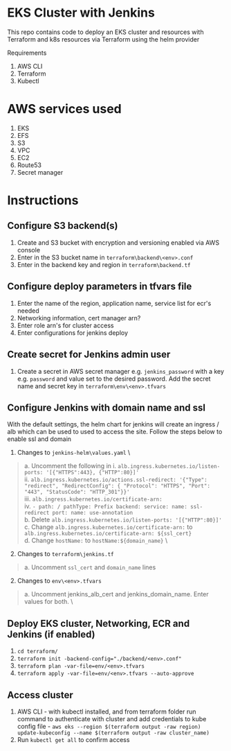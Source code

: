 # EKS Cluster with Jenkins
This repo contains code to deploy an EKS cluster and resources with Terraform and k8s resources via Terraform using the helm provider

Requirements
1. AWS CLI
2. Terraform
3. Kubectl

# AWS services used
1. EKS
2. EFS
3. S3
4. VPC
5. EC2
6. Route53
7. Secret manager

# Instructions

## Configure S3 backend(s)
1.  Create and S3 bucket with encryption and versioning enabled via AWS console
2.  Enter in the S3 bucket name in `terraform\backend\<env>.conf`
3.  Enter in the backend key and region in `terraform\backend.tf`

## Configure deploy parameters in tfvars file
1. Enter the name of the region, application name, service list for ecr's needed
2. Networking information, cert manager arn?
3. Enter role arn's for cluster access
4. Enter configurations for jenkins deploy

## Create secret for Jenkins admin user
1. Create a secret in AWS secret manager e.g. `jenkins_password` with a key e.g. `password` and value set to the desired password. Add the secret name and secret key in `terraform\env\<env>.tfvars`

## Configure Jenkins with domain name and ssl
 With the default settings, the helm chart for jenkins will create an ingress / alb which can be used to used to access the site. Follow the steps below to enable ssl and domain

 1. Changes to `jenkins-helm\values.yaml` \
> a. Uncomment the following in 
>   i. `alb.ingress.kubernetes.io/listen-ports: '[{"HTTPS":443}, {"HTTP":80}]'` \
>   ii. `alb.ingress.kubernetes.io/actions.ssl-redirect: '{"Type": "redirect", "RedirectConfig": { "Protocol": "HTTPS", "Port": "443", "StatusCode": "HTTP_301"}}'` \
>   iii. `alb.ingress.kubernetes.io/certificate-arn:` \
>   iv.  `- path: /
          pathType: Prefix
          backend:
            service:
                name: ssl-redirect
                port:
                    name: use-annotation` \
> b. Delete `alb.ingress.kubernetes.io/listen-ports: '[{"HTTP":80}]' ` \
> c. Change `alb.ingress.kubernetes.io/certificate-arn:` to `alb.ingress.kubernetes.io/certificate-arn: ${ssl_cert}` \
> d. Change `hostName:` to `hostName:${domain_name}` \
 2. Changes to `terraform\jenkins.tf`
> a. Uncomment `ssl_cert` and `domain_name` lines   
 2. Changes to `env\<env>.tfvars`
> a. Uncomment jenkins_alb_cert and jenkins_domain_name. Enter values for both. \


## Deploy EKS cluster, Networking, ECR and Jenkins (if enabled)
1. `cd terraform/`
2. `terraform init -backend-config="./backend/<env>.conf"`
3. `terraform plan -var-file=env/<env>.tfvars`
4. `terraform apply -var-file=env/<env>.tfvars --auto-approve`


## Access cluster
1. AWS CLI - with kubectl installed, and from terraform folder run command to authenticate with cluster and add credentials to kube config file - `aws eks --region $(terraform output -raw region) update-kubeconfig --name $(terraform output -raw cluster_name)`
2. Run `kubectl get all` to confirm access
